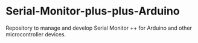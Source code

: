 # Serial-Monitor-plus-plus-Arduino
Repository to manage and develop Serial Monitor ++ for Arduino and other microcontroller devices.
